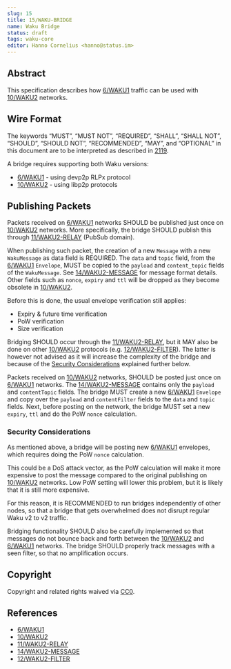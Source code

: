 ```yaml
---
slug: 15
title: 15/WAKU-BRIDGE
name: Waku Bridge
status: draft
tags: waku-core
editor: Hanno Cornelius <hanno@status.im>
---
```


## Abstract

This specification describes how [6/WAKU1](/waku/standards/legacy/6/waku1.md)
traffic can be used with [10/WAKU2](/waku/standards/core/10/waku2.md) networks.

## Wire Format

The keywords “MUST”, “MUST NOT”, “REQUIRED”, “SHALL”, “SHALL NOT”,
“SHOULD”, “SHOULD NOT”, “RECOMMENDED”, “MAY”, and
“OPTIONAL” in this document are to be interpreted as described in [2119](https://www.ietf.org/rfc/rfc2119.txt).

A bridge requires supporting both Waku versions:

* [6/WAKU1](/waku/standards/legacy/6/waku1.md) - using devp2p RLPx protocol
* [10/WAKU2](/waku/standards/core/10/waku2.md) - using libp2p protocols

## Publishing Packets

Packets received on [6/WAKU1](/waku/standards/legacy/6/waku1.md) networks
SHOULD be published just once on [10/WAKU2](/waku/standards/core/10/waku2.md) networks.
More specifically, the bridge SHOULD publish
this through [11/WAKU2-RELAY](/waku/standards/core/11/relay.md) (PubSub domain).

When publishing such packet,
the creation of a new `Message` with a new `WakuMessage` as data field is REQUIRED.
The `data` and
`topic` field, from the [6/WAKU1](/waku/standards/legacy/6/waku1.md) `Envelope`,
MUST be copied to the `payload` and `content_topic` fields of the `WakuMessage`.
See [14/WAKU2-MESSAGE](/waku/standards/core/14/message.md#wire-format)
for message format details.
Other fields such as `nonce`, `expiry` and
`ttl` will be dropped as they become obsolete in [10/WAKU2](/waku/standards/core/10/waku2.md).

Before this is done, the usual envelope verification still applies:

* Expiry & future time verification
* PoW verification
* Size verification

Bridging SHOULD occur through the [11/WAKU2-RELAY](/waku/standards/core/11/relay.md),
but it MAY also be done on other [10/WAKU2](/waku/standards/core/10/waku2.md) protocols
(e.g. [12/WAKU2-FILTER](/waku/standards/core/12/filter.md)).
The latter is however not advised as it will
increase the complexity of the bridge and
because of the [Security Considerations](#security-considerations) explained further below.

Packets received on [10/WAKU2](/waku/standards/core/10/waku2.md) networks,
SHOULD be posted just once on [6/WAKU1](/waku/standards/legacy/6/waku1.md) networks.
The [14/WAKU2-MESSAGE](/waku/standards/core/14/message.md) contains only the `payload` and
`contentTopic` fields.
The bridge MUST create a new [6/WAKU1](/waku/standards/legacy/6/waku1.md) `Envelope` and
copy over the `payload` and `contentFilter`
fields to the `data` and `topic` fields.
Next, before posting on the network,
the bridge MUST set a new `expiry`, `ttl` and do the PoW `nonce` calculation.

### Security Considerations

As mentioned above,
a bridge will be posting new [6/WAKU1](/waku/standards/legacy/6/waku1.md) envelopes,
which requires doing the PoW `nonce` calculation.

This could be a DoS attack vector,
as the PoW calculation will make it more expensive to post the message
compared to the original publishing on [10/WAKU2](/waku/standards/core/10/waku2.md) networks.
Low PoW setting will lower this problem,
but it is likely that it is still more expensive.

For this reason, it is RECOMMENDED to run bridges independently of other nodes,
so that a bridge that gets overwhelmed does not disrupt regular Waku v2 to v2
traffic.

Bridging functionality SHOULD also be carefully implemented so that messages do
not bounce back and forth between the [10/WAKU2](/waku/standards/core/10/waku2.md) and
[6/WAKU1](/waku/standards/legacy/6/waku1.md) networks.
The bridge SHOULD properly track messages with a seen filter,
so that no amplification occurs.

## Copyright

Copyright and related rights waived via
[CC0](https://creativecommons.org/publicdomain/zero/1.0/).

## References

* [6/WAKU1](/waku/standards/legacy/6/waku1.md)
* [10/WAKU2](/waku/standards/core/10/waku2.md)
* [11/WAKU2-RELAY](/waku/standards/core/11/relay.md)
* [14/WAKU2-MESSAGE](/waku/standards/core/14/message.md)
* [12/WAKU2-FILTER](/waku/standards/core/12/filter.md)
